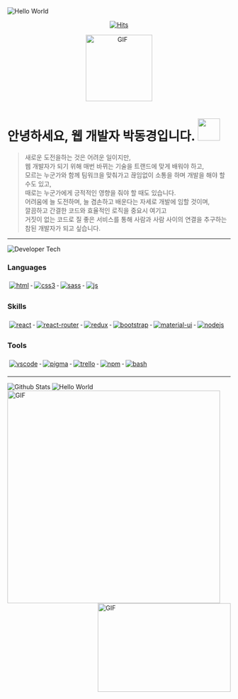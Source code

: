   <img src="https://capsule-render.vercel.app/api?type=slice&color=gradient&height=200&text=Hello%World!&fontSize=70&animation=fadeIn&fontAlignY=30&rotate=13&fontAlign=75" alt='Hello World'/>
  
  <div align=center>
  
  [![Hits](https://hits.seeyoufarm.com/api/count/incr/badge.svg?url=https%3A%2F%2Fgithub.com%2FDongKyoungPark)](https://hits.seeyoufarm.com)

  <img align="center" alt="GIF" height="150px" src="https://media.giphy.com/media/du3J3cXyzhj75IOgvA/giphy.gif" />
  
  </div>

# 안녕하세요, 웹 개발자 박동경입니다. <img src="https://emojis.slackmojis.com/emojis/images/1531849430/4246/blob-sunglasses.gif?1531849430" width="50"/>

> 새로운 도전을하는 것은 어려운 일이지만, <br>웹 개발자가 되기 위해 매번 바뀌는 기술을 트랜드에 맞게 배워야 하고, <br>모르는 누군가와 함께 팀워크을 맞춰가고 끊임없이 소통을 하며 개발을 해야 할 수도 있고, <br>때로는 누군가에게 긍적적인 영향을 줘야 할 때도 있습니다. <br>어려움에 늘 도전하며, 늘 겸손하고 배운다는 자세로 개발에 임할 것이며, <br>깔끔하고 간결한 코드와 효율적인 로직을 중요시 여기고 <br>거짓이 없는 코드로 질 좋은 서비스를 통해 사람과 사람 사이의 연결을 추구하는 참된 개발자가 되고 싶습니다.

<!-- ## Developer Tech -->

---

<img src="https://capsule-render.vercel.app/api?type=soft&color=gradient&height=50&section=footer&text=Developer Tech&fontSize=20&animation=fadeIn&fontAlign=10&fontAlignY=55" alt='Developer Tech'/>

### Languages

<!-- <img src="https://capsule-render.vercel.app/api?type=soft&color=gradient&height=30&section=footer&text=Languages&fontSize=20&animation=fadeIn&fontAlign=10&fontAlignY=55" alt='Languages'/> -->

<p align="left">
  <a href="#">
    <img src="https://raw.githubusercontent.com/DongKyoungPark/DongKyoungPark/master/svg/dev/languages/html.svg" alt="html" style="vertical-align:top; margin:6px 4px"/>
  </a>

  <a href="#">
    <img src="https://raw.githubusercontent.com/DongKyoungPark/DongKyoungPark/master/svg/dev/languages/css3.svg" alt="css3" style="vertical-align:top; margin:6px 4px"/>
  </a>

  <a href="#">
    <img src="https://raw.githubusercontent.com/DongKyoungPark/DongKyoungPark/master/svg/dev/languages/sass.svg" alt="sass" style="vertical-align:top; margin:6px 4px"/>
  </a>

  <a href="#">
    <img src="https://raw.githubusercontent.com/DongKyoungPark/DongKyoungPark/master/svg/dev/languages/js.svg" alt="js" style="vertical-align:top; margin:6px 4px"/>
  </a>  
</p>

### Skills

<!-- <img src="https://capsule-render.vercel.app/api?type=soft&color=gradient&height=30&section=footer&text=Skills&fontSize=20&animation=fadeIn&fontAlign=10&fontAlignY=55" alt='Skills'/> -->

<p align="left">
  <a href="https://ko.reactjs.org/">
    <img src="https://raw.githubusercontent.com/DongKyoungPark/DongKyoungPark/master/svg/dev/frameworks/react.svg" alt="react" style="vertical-align:top; margin:6px 4px"/>
  </a>

   <a href="https://reactrouter.com/web/guides/quick-start">
    <img src="https://raw.githubusercontent.com/DongKyoungPark/DongKyoungPark/master/svg/dev/frameworks/react-router.svg" alt="react-router" style="vertical-align:top; margin:6px 4px"/>
  </a>
  
  <a href="https://lunit.gitbook.io/redux-in-korean/">
    <img src="https://raw.githubusercontent.com/DongKyoungPark/DongKyoungPark/master/svg/dev/frameworks/redux.svg" alt="redux" style="vertical-align:top; margin:6px 4px"/>
  </a>

  <a href="https://react-bootstrap.github.io/">
    <img src="https://raw.githubusercontent.com/DongKyoungPark/DongKyoungPark/master/svg/dev/frameworks/bootstrap.svg" alt="bootstrap" style="vertical-align:top; margin:6px 4px"/>
  </a>

   <a href="https://material-ui.com/">
    <img src="https://raw.githubusercontent.com/DongKyoungPark/DongKyoungPark/master/svg/dev/frameworks/Material-UI.svg" alt="material-ui" style="vertical-align:top; margin:6px 4px"/>
  </a>

   <a href="https://nodejs.org/ko/">
    <img src="https://raw.githubusercontent.com/DongKyoungPark/DongKyoungPark/master/svg/dev/frameworks/nodejs.svg" alt="nodejs" style="vertical-align:top; margin:6px 4px"/>
  </a>  
</p>

### Tools

<!-- <img src="https://capsule-render.vercel.app/api?type=soft&color=gradient&height=30&section=footer&text=Tools&fontSize=20&animation=fadeIn&fontAlign=10&fontAlignY=55" alt='Tools'/> -->

<p align="left">
 <a href="#">
    <img src="https://raw.githubusercontent.com/DongKyoungPark/DongKyoungPark/master/svg/dev/tools/vscode.svg" alt="vscode" style="vertical-align:top; margin:6px 4px"/>
  </a>

  <a href="#">
    <img src="https://raw.githubusercontent.com/DongKyoungPark/DongKyoungPark/master/svg/dev/tools/pigma.svg" alt="pigma" style="vertical-align:top; margin:6px 4px"/>
  </a> 
  
  <a href="#">
    <img src="https://raw.githubusercontent.com/DongKyoungPark/DongKyoungPark/master/svg/dev/tools/trello.svg" alt="trello" style="vertical-align:top; margin:6px 4px"/>
  </a>

  <a href="#">
    <img src="https://raw.githubusercontent.com/DongKyoungPark/DongKyoungPark/master/svg/dev/tools/npm.svg" alt="npm" style="vertical-align:top; margin:6px 4px"/>
  </a>

  <a href="#">
    <img src="https://raw.githubusercontent.com/DongKyoungPark/DongKyoungPark/master/svg/dev/tools/bash.svg" alt="bash" style="vertical-align:top; margin:6px 4px"/>
  </a>
</p>

<!-- ### Resume -->

<!-- <img src="https://capsule-render.vercel.app/api?type=soft&color=gradient&height=30&section=footer&text=Resume&fontSize=20&animation=fadeIn&fontAlign=10&fontAlignY=55" alt='Resume'/> -->

<!-- <p align="left">
 <a href="https://www.notion.so/e1lol/34f21cb3d1474e1abcd25ef98efd4c7a">
    <img src="https://raw.githubusercontent.com/DongKyoungPark/DongKyoungPark/master/svg/blogs/notion.svg" alt="notion" style="vertical-align:top; margin:6px 4px"/>
  </a>
  <a href="https://www.canva.com/design/DAEB7QfAjNA/31FtMmdXjFcJ0WsPPRroWw/view?utm_content=DAEB7QfAjNA&utm_campaign=designshare&utm_medium=link&utm_source=publishsharelink">
    <img src="https://raw.githubusercontent.com/DongKyoungPark/DongKyoungPark/master/svg/blogs/canva.svg" alt="canva" style="vertical-align:top; margin:6px 4px"/>
  </a>
</p> -->

---

<!-- ### Github Stats -->

<img src="https://capsule-render.vercel.app/api?type=soft&color=gradient&height=50&section=footer&text=Github Stats&fontSize=20&animation=fadeIn&fontAlign=8.5&fontAlignY=55" alt='Github Stats'/>

<!-- ![Anurag's github stats ](https://github-readme-stats.vercel.app/api?username=DongKyoungPark&show_icons=true&theme=dark) -->
<img align="left" alt="GIF" width="480" src="https://github-readme-stats.vercel.app/api?username=DongKyoungPark&show_icons=true&theme=dark" />

<!-- <img align="right" height="200" width="300"  alt="GIF" src="https://miro.medium.com/max/1360/1*IRGHmiGsa16stedQvIaZfw.gif" /> -->
<img align="right" height="200" width="300"  alt="GIF" src="https://raw.githubusercontent.com/DongKyoungPark/DongKyoungPark/master/svg/developer.gif" />

<img src="https://capsule-render.vercel.app/api?type=slice&color=gradient&height=200&text=Hello%World!&fontSize=70&animation=fadeIn&fontAlignY=80&rotate=13&fontAlign=25&section=footer" alt='Hello World'/>
<!--
**DongKyoungPark/DongKyoungPark** is a ✨ _special_ ✨ repository because its `README.md` (this file) appears on your GitHub profile.

Here are some ideas to get you started:

- 🔭 I’m currently working on ...
- 🌱 I’m currently learning ...
- 👯 I’m looking to collaborate on ...
- 🤔 I’m looking for help with ...
- 💬 Ask me about ...
- 📫 How to reach me: ...
- 😄 Pronouns: ...
- ⚡ Fun fact: ...
  -->
